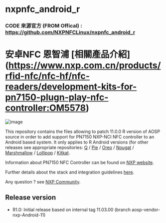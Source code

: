 # nxpnfc_android_r

### CODE 來源官方 (FROM Offical) : https://github.com/NXPNFCLinux/nxpnfc_android_r

# 安卓NFC 恩智浦 [相關產品介紹] (https://www.nxp.com.cn/products/rfid-nfc/nfc-hf/nfc-readers/development-kits-for-pn7150-plugn-play-nfc-controller:OM5578)

![image](https://www.nxp.com.cn/assets/images/en/block-diagrams/OM5578-DEVELOPMENT-ARDUINO.JPG)

This repository contains the files allowing to patch 11.0.0 R version of AOSP source in order to add support for PN7150 NXP-NCI NFC controller to an Android based system.
It only applies to R Android versions (for other releases see appropriate repositories: 
[Q](https://github.com/NXPNFCLinux/nxpnfc_android_q) / [Pie](https://github.com/NXPNFCLinux/nxpnfc_android_pie) / [Oreo](https://github.com/NXPNFCLinux/nxpnfc_android_oreo) / [Nougat](https://github.com/NXPNFCLinux/nxpnfc_android_nougat) / [Marshmallow](https://github.com/NXPNFCLinux/nxpnfc_android_marshmallow) / [Lollipop](https://github.com/NXPNFCLinux/nxpnfc_android_lollipop) / [Kitkat](https://github.com/NXPNFCLinux/nxpnfc_android_kitkat).

Information about PN7150 NFC Controller can be found on [NXP website](https://www.nxp.com/products/identification-and-security/nfc/nfc-reader-ics/pn7150-high-performance-nfc-controller-with-integrated-firmware-for-home-automation-applications:PN7150).

Further details about the stack and integration guidelines [here](https://www.nxp.com/docs/en/application-note/AN11690.pdf).

Any question ? see [NXP Community](https://community.nxp.com/community/identification-security/nfc/content).

Release version
---------------
 * R1.0: Initial release based on internal tag 11.03.00 (branch aosp-vendor-nxp-Android-11)

